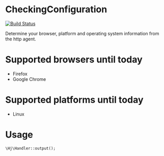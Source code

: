 CheckingConfiguration
=====================
[![Build Status](https://travis-ci.org/hjacquir/CheckingConfiguration.svg?branch=master)](https://travis-ci.org/hjacquir/CheckingConfiguration)

Determine your browser, platform and operating system information from the http agent.

Supported browsers until today
===============================
* Firefox
* Google Chrome

Supported platforms until today
===============================
* Linux

Usage
==========================
    \Hj\Handler::output();

